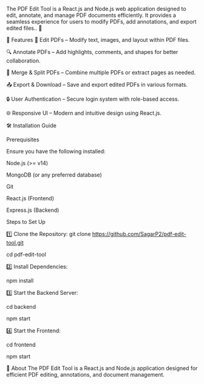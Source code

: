 The PDF Edit Tool is a React.js and Node.js web application designed to edit, annotate, and manage PDF documents efficiently. It provides a seamless experience for users to modify PDFs, add annotations, and export edited files.. 🚀

🚀 Features
📝 Edit PDFs – Modify text, images, and layout within PDF files.

🔍 Annotate PDFs – Add highlights, comments, and shapes for better collaboration.

📑 Merge & Split PDFs – Combine multiple PDFs or extract pages as needed.

📤 Export & Download – Save and export edited PDFs in various formats.

🔒 User Authentication – Secure login system with role-based access.

🌐 Responsive UI – Modern and intuitive design using React.js.

🛠️ Installation Guide

Prerequisites

Ensure you have the following installed:

Node.js (>= v14)

MongoDB (or any preferred database)

Git

React.js (Frontend)

Express.js (Backend)

Steps to Set Up

1️⃣ Clone the Repository:
git clone https://github.com/SagarP2/pdf-edit-tool.git

cd pdf-edit-tool

2️⃣ Install Dependencies:

npm install

3️⃣ Start the Backend Server:

cd backend  

npm start

4️⃣ Start the Frontend:

cd frontend  

npm start

📌 About
The PDF Edit Tool is a React.js and Node.js application designed for efficient PDF editing, annotations, and document management.
